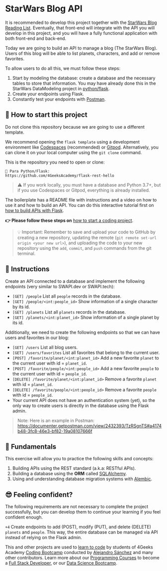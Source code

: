 <!--hide-->
# StarWars Blog API
<!--endhide--> 

It is recommended to develop this project together with the [StarWars Blog Reading List](https://github.com/breatheco-de/exercise-starwars-blog-reading-list). Eventually, that front-end will integrate with the API you will develop in this project, and you will have a fully functional application with both front-end and back-end.

Today we are going to build an API to manage a blog (The StarWars Blog). Users of this blog will be able to list planets, characters, and add or remove favorites.

To allow users to do all this, we must follow these steps:

1. Start by modeling the database: create a database and the necessary tables to store that information. You may have already done this in the StarWars DataModeling project in [python/flask](https://github.com/breatheco-de/exercise-starwars-data-modeling).
2. Create your endpoints using Flask.
3. Constantly test your endpoints with [Postman](https://www.postman.com/).

## 🌱 How to start this project

Do not clone this repository because we are going to use a different template.

We recommend opening the `flask template` using a development environment like [Codespaces](https://4geeks.com/es/lesson/tutorial-de-github-codespaces) (recommended) or [Gitpod](https://4geeks.com/es/lesson/como-utilizar-gitpod). Alternatively, you can clone it on your local computer using the `git clone` command.

This is the repository you need to open or clone:

```text
🐍 Para Python/Flask:
https://github.com/4GeeksAcademy/flask-rest-hello

```
> ⚠ If you work locally, you must have a database and Python 3.7+, but if you use Codespaces or Gitpod, everything is already installed.

The boilerplate has a README file with instructions and a video on how to use it and how to build an API. You can do this interactive tutorial first on [how to build APIs with Flask](https://github.com/breatheco-de/python-flask-api-tutorial).

**👉 Please follow these steps on** [how to start a coding project](https://4geeks.com/es/lesson/como-comenzar-un-proyecto-de-codificacion).

> 💡 Important: Remember to save and upload your code to GitHub by creating a new repository, updating the remote (`git remote set-url origin <your new url>`), and uploading the code to your new repository using the `add`, `commit`, and `push` commands from the git terminal.

## 📝 Instructions

Create an API connected to a database and implement the following endpoints (very similar to SWAPI.dev or SWAPI.tech):

- `[GET] /people` List all `people` records in the database.
- `[GET] /people/<int:people_id>` Show information of a single character by its id.
- `[GET] /planets` List all `planets` records in the database.
- `[GET] /planets/<int:planet_id>` Show information of a single planet by its id.

Additionally, we need to create the following endpoints so that we can have users and favorites in our blog:

- `[GET] /users` List all blog users.
- `[GET] /users/favorites` List all favorites that belong to the current user.
- `[POST] /favorite/planet/<int:planet_id>` Add a new favorite `planet` to the current user with id = `planet_id`.
- `[POST] /favorite/people/<int:people_id>` Add a new favorite `people` to the current user with id = `people_id`.
- `[DELETE] /favorite/planet/<int:planet_id>` Remove a favorite `planet` with id = `planet_id`.
- `[DELETE] /favorite/people/<int:people_id>` Remove a favorite `people` with id = `people_id`.
- Your current API does not have an authentication system (yet), so the only way to create users is directly in the database using the Flask admin.

> Note: Here is an example in Postman: https://documenter.getpostman.com/view/2432393/TzRSgnTS#a4174b48-3fc8-46e3-bf82-19a08107666f

## 📖 Fundamentals

This exercise will allow you to practice the following skills and concepts:

1. Building APIs using the REST standard (a.k.a: RESTful APIs).
2. Building a database using the **ORM** called [SQLAlchemy](https://www.sqlalchemy.org/).
3. Using and understanding database migration systems with [Alembic](https://alembic.sqlalchemy.org/en/latest/).

## 😎 Feeling confident?

The following requirements are not necessary to complete the project successfully, but you can develop them to continue your learning if you feel confident enough.

`+4` Create endpoints to add (POST), modify (PUT), and delete (DELETE) `planets` and `people`. This way, the entire database can be managed via API instead of relying on the Flask admin.

This and other projects are used to [learn to code](https://4geeksacademy.com/es/aprender-a-programar/aprender-a-programar-desde-cero) by students of 4Geeks Academy [Coding Bootcamp](https://4geeksacademy.com/us/coding-bootcamp) conducted by [Alejandro Sánchez](https://twitter.com/alesanchezr) and many other contributors. Learn more about our [Programming Courses](https://4geeksacademy.com/es/curso-de-programacion-desde-cero?lang=es) to become a [Full Stack Developer](https://4geeksacademy.com/es/coding-bootcamps/desarrollador-full-stack/?lang=es), or our [Data Science Bootcamp](https://4geeksacademy.com/es/coding-bootcamps/curso-datascience-machine-learning).
